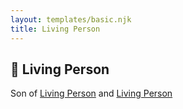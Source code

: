 ```yaml
---
layout: templates/basic.njk
title: Living Person
---
```

## 🔵 Living Person

Son of [Living Person](/people/5/57716919) and [Living Person](/people/3/31854954)
